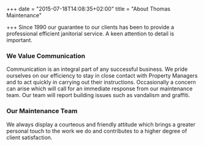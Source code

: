 +++
date = "2015-07-18T14:08:35+02:00"
title = "About Thomas Maintenance"

+++
Since 1990 our guarantee to our clients has been to provide a professional efficient janitorial service.  A keen attention to detail is important.

### We Value Communication

Communication is an integral part of any successful business. We pride ourselves on our efficiency to stay in close contact with Property Managers and to act quickly in carrying out their instructions. Occasionally a concern can arise which will call for an immediate response from our maintenance team. Our team will report building issues such as vandalism and graffiti.

### Our Maintenance Team

We always display a courteous and friendly attitude which brings a greater personal touch to the work we do and contributes to a higher degree of client satisfaction.
